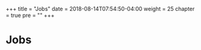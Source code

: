 +++
title = "Jobs"
date = 2018-08-14T07:54:50-04:00
weight = 25
chapter = true
pre = "<b></b>"
+++

# Jobs